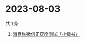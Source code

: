 # 2023-08-03

共 1 条

<!-- BEGIN -->
<!-- 最后更新时间 Thu Aug 03 2023 02:14:16 GMT+0800 (China Standard Time) -->

1. [消息称微信正灰度测试「小绿书」](https://www.zhihu.com/search?q=消息称微信正灰度测试「小绿书」)

<!-- END -->
